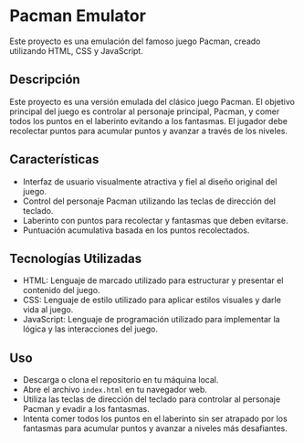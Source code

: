 # Pacman Emulator
Este proyecto es una emulación del famoso juego Pacman, creado utilizando HTML, CSS y JavaScript.

## Descripción
Este proyecto es una versión emulada del clásico juego Pacman. El objetivo principal del juego es controlar al personaje principal, Pacman, y comer todos los puntos en el laberinto evitando a los fantasmas. El jugador debe recolectar puntos para acumular puntos y avanzar a través de los niveles.

## Características
- Interfaz de usuario visualmente atractiva y fiel al diseño original del juego.
- Control del personaje Pacman utilizando las teclas de dirección del teclado.
- Laberinto con puntos para recolectar y fantasmas que deben evitarse.
- Puntuación acumulativa basada en los puntos recolectados.

## Tecnologías Utilizadas
- HTML: Lenguaje de marcado utilizado para estructurar y presentar el contenido del juego.
- CSS: Lenguaje de estilo utilizado para aplicar estilos visuales y darle vida al juego.
- JavaScript: Lenguaje de programación utilizado para implementar la lógica y las interacciones del juego.
## Uso
- Descarga o clona el repositorio en tu máquina local.
- Abre el archivo ```index.html``` en tu navegador web.
- Utiliza las teclas de dirección del teclado para controlar al personaje Pacman y evadir a los fantasmas.
- Intenta comer todos los puntos en el laberinto sin ser atrapado por los fantasmas para acumular puntos y avanzar a niveles más desafiantes.
